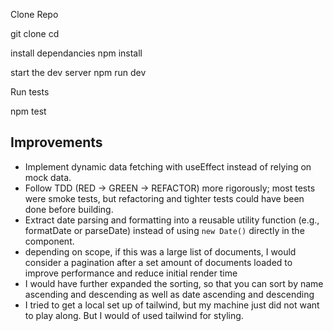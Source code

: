 Clone Repo

git clone <your-repo-url>
cd <your-project-folder>

install dependancies
npm install

start the dev server
npm run dev

Run tests

npm test

## Improvements

- Implement dynamic data fetching with useEffect instead of relying on mock data.
- Follow TDD (RED → GREEN → REFACTOR) more rigorously; most tests were smoke tests, but refactoring and tighter tests could have been done before building.
- Extract date parsing and formatting into a reusable utility function (e.g., formatDate or parseDate) instead of using `new Date()` directly in the component.
- depending on scope, if this was a large list of documents, I would consider a pagination after a set amount of documents loaded to improve performance and reduce initial render time
- I would have further expanded the sorting, so that you can sort by name ascending and descending as well as date ascending and descending
- I tried to get a local set up of tailwind, but my machine just did not want to play along. But I would of used tailwind for styling.


